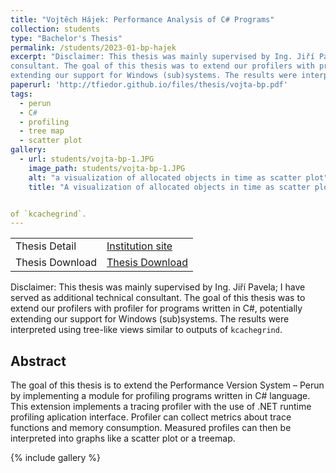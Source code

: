 ```yaml
---
title: "Vojtěch Hájek: Performance Analysis of C# Programs"
collection: students
type: "Bachelor's Thesis"
permalink: /students/2023-01-bp-hajek
excerpt: "Disclaimer: This thesis was mainly supervised by Ing. Jiří Pavela; I have served as additional technical
consultant. The goal of this thesis was to extend our profilers with profiler for programs written in C#, potentially
extending our support for Windows (sub)systems. The results were interpreted using tree-like views similar to outputs"
paperurl: 'http://tfiedor.github.io/files/thesis/vojta-bp.pdf'
tags:
  - perun
  - C#
  - profiling
  - tree map
  - scatter plot
gallery:
  - url: students/vojta-bp-1.JPG
    image_path: students/vojta-bp-1.JPG
    alt: "a visualization of allocated objects in time as scatter plot"
    title: "A visualization of allocated objects in time as scatter plot."


of `kcachegrind`.
---
```


|                      |                                                                                                                                     |
|----------------------|-------------------------------------------------------------------------------------------------------------------------------------|
| Thesis Detail        | [Institution site](https://www.vut.cz/studenti/zav-prace/detail/148641) |
| Thesis Download      | [Thesis Download](https://www.vut.cz/www_base/zav_prace_soubor_verejne.php?file_id=252289) |

Disclaimer: This thesis was mainly supervised by Ing. Jiří Pavela; I have served as additional technical
consultant. The goal of this thesis was to extend our profilers with profiler for programs written in C#, potentially
extending our support for Windows (sub)systems. The results were interpreted using tree-like views similar to outputs
of `kcachegrind`.

## Abstract

The goal of this thesis is to extend the Performance Version System – Perun by implementing a module for profiling
programs written in C# language. This extension implements a tracing profiler with the use of .NET runtime profiling
aplication interface. Profiler can collect metrics about trace functions and memory consumption. Measured profiles can
then be interpreted into graphs like a scatter plot or a treemap.

{% include gallery %}
